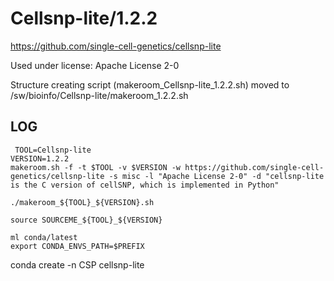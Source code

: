 Cellsnp-lite/1.2.2
========================

<https://github.com/single-cell-genetics/cellsnp-lite>

Used under license:
Apache License 2-0


Structure creating script (makeroom_Cellsnp-lite_1.2.2.sh) moved to /sw/bioinfo/Cellsnp-lite/makeroom_1.2.2.sh

LOG
---
     TOOL=Cellsnp-lite
    VERSION=1.2.2
    makeroom.sh -f -t $TOOL -v $VERSION -w https://github.com/single-cell-genetics/cellsnp-lite -s misc -l "Apache License 2-0" -d "cellsnp-lite is the C version of cellSNP, which is implemented in Python"
    
    ./makeroom_${TOOL}_${VERSION}.sh

    source SOURCEME_${TOOL}_${VERSION}

    ml conda/latest
    export CONDA_ENVS_PATH=$PREFIX

   conda create -n CSP cellsnp-lite
